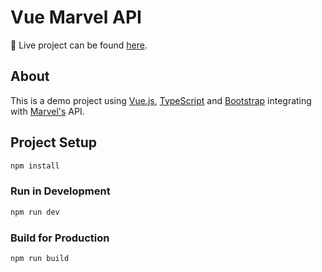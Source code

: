 # Vue Marvel API

🚀 Live project can be found [here](https://lucasscarioca.github.io/marvel-vue/).

## About

This is a demo project using [Vue.js](https://vuejs.org/), [TypeScript](https://www.typescriptlang.org/) and [Bootstrap](https://getbootstrap.com/) integrating with [Marvel's](https://developer.marvel.com/docs) API.

## Project Setup

```sh
npm install
```

### Run in Development

```sh
npm run dev
```

### Build for Production

```sh
npm run build
```
